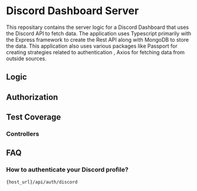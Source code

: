 # Discord Dashboard Server

This repositary contains the server logic for a Discord Dashboard that uses the Discord API to fetch data. The application uses Typescript primarily with the Express framework to create the Rest API along with MongoDB to store the data. This application also uses various packages like Passport for creating strategies related to authentication , Axios for fetching data from outside sources.  

## Logic


## Authorization 


## Test Coverage 


### Controllers 


## FAQ


### How to authenticate your Discord profile? 

```
{host_url}/api/auth/discord
```





